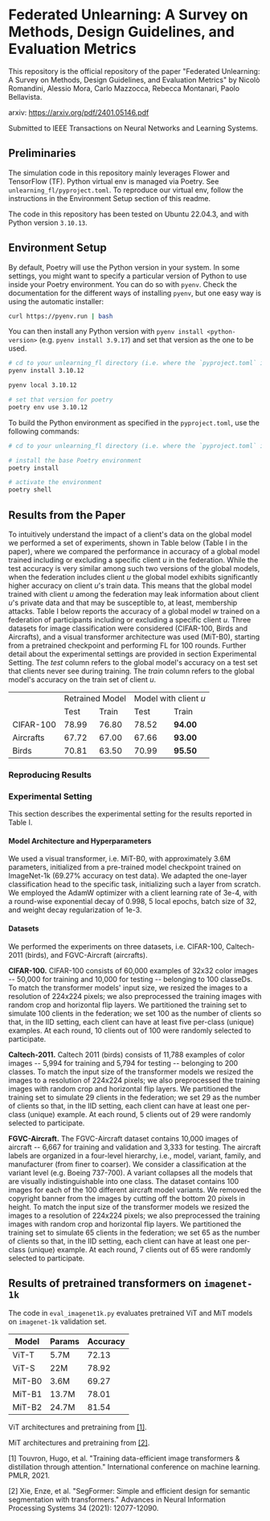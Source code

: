 # Federated Unlearning: A Survey on Methods, Design Guidelines, and Evaluation Metrics
This repository is the official repository of the paper 
"Federated Unlearning: A Survey on Methods, Design Guidelines, and Evaluation Metrics"
by Nicolò Romandini, Alessio Mora, Carlo Mazzocca, Rebecca Montanari, Paolo Bellavista.

arxiv: https://arxiv.org/pdf/2401.05146.pdf


Submitted to IEEE Transactions on Neural Networks and Learning Systems.

## Preliminaries
The simulation code in this repository mainly leverages Flower 
and TensorFlow (TF). Python virtual env is managed via Poetry.
See `unlearning_fl/pyproject.toml`. To reproduce our virtual env,
follow the instructions in the Environment Setup section of this readme.


The code in this repository has been tested on Ubuntu 22.04.3,
and with Python version `3.10.13`.



## Environment Setup
By default, Poetry will use the Python version in your system. 
In some settings, you might want to specify a particular version of Python 
to use inside your Poetry environment. You can do so with `pyenv`. 
Check the documentation for the different ways of installing `pyenv`,
but one easy way is using the automatic installer:

```bash
curl https://pyenv.run | bash
```
You can then install any Python version with `pyenv install <python-version>`
(e.g. `pyenv install 3.9.17`) and set that version as the one to be used. 
```bash
# cd to your unlearning_fl directory (i.e. where the `pyproject.toml` is)
pyenv install 3.10.12

pyenv local 3.10.12

# set that version for poetry
poetry env use 3.10.12
```
To build the Python environment as specified in the `pyproject.toml`, use the following commands:
```bash
# cd to your unlearning_fl directory (i.e. where the `pyproject.toml` is)

# install the base Poetry environment
poetry install

# activate the environment
poetry shell
```

## Results from the Paper
To intuitively understand the impact of a client's data on the global model
we performed a set of experiments, shown in Table below (Table I in the paper),
where we compared the performance in accuracy of a global model trained including 
or excluding a specific client $u$ in the federation. While the test accuracy is 
very similar among such two versions of the global models, when the federation
includes client *u* the global model exhibits significantly higher accuracy on 
client *u*'s train data. This means that the global model trained with client 
$u$ among the federation may leak information about client *u*'s private data 
and that may be susceptible to, at least, membership attacks. 
Table I below reports the accuracy of a global model
*w* trained on a federation of participants including or excluding a specific
client *u*. Three datasets for image classification were considered 
(CIFAR-100, Birds and Aircrafts), and a visual transformer architecture
was used (MiT-B0), starting from a pretrained
checkpoint and performing FL for 100 rounds. Further detail about the 
experimental settings are provided in section Experimental Setting.
The *test* column refers to the global model's accuracy on a test 
set that clients never see during training. The *train* column refers 
to the global model's accuracy on the train set of client *u*.

<table>
  <tr>
    <td></td>
    <td style="text-align: center", colspan="2">Retrained Model</td>
    <td style="text-align: center", colspan="2">Model with client <i>u</i> </td>
  </tr>
  <tr>
    <td> </td>
    <td> Test </td>
    <td> Train </td>
    <td> Test </td>
    <td> Train </td>
  </tr>
  <tr>
    <td> CIFAR-100 </td>
    <td> 78.99 </td>
    <td> 76.80 </td>
    <td> 78.52 </td>
    <td> <b>94.00</b></td>
  </tr>
<tr>
    <td> Aircrafts </td>
    <td> 67.72 </td>
    <td> 67.00 </td>
    <td> 67.66 </td>
    <td> <b>93.00</b> </td>
  </tr>
  <tr>
    <td> Birds </td>
    <td> 70.81 </td>
    <td> 63.50 </td>
    <td> 70.99 </td>
    <td> <b>95.50</b> </td>
  </tr>
</table>

### Reproducing Results

### Experimental Setting
This section describes the experimental setting for the results reported 
in Table I.

#### Model Architecture and Hyperparameters
We used a visual transformer, i.e. MiT-B0, 
with approximately 3.6M parameters, initialized from a pre-trained 
model checkpoint trained on ImageNet-1k (69.27\% accuracy on test data).
We adapted the one-layer classification head to the specific task, 
initializing such a layer from scratch. We employed the AdamW optimizer 
with a client learning rate of 3e-4, with a round-wise exponential
decay of 0.998, 5 local epochs, batch size of 32, and weight decay 
regularization of 1e-3.

#### Datasets
We performed the experiments on three datasets, i.e. CIFAR-100, 
Caltech-2011 (birds), and FGVC-Aircraft (aircrafts).


**CIFAR-100.** CIFAR-100 consists of 60,000 examples of 32x32 color images 
-- 50,000 for training and 10,000 for testing -- belonging to 100 classeDs. 
To match the transformer models' input size, we resized the images to a 
resolution of 224x224 pixels; we also preprocessed the training images with
random crop and horizontal flip layers. We partitioned the training set to 
simulate 100 clients in the federation; we set 100 as the number of clients 
so that, in the IID setting, each client can have at least five per-class 
(unique) examples. At each round, 10 clients out of 100 were randomly 
selected to participate.

**Caltech-2011.** Caltech 2011 (birds) consists of 11,788 examples
of color images -- 5,994 for training and 5,794 for testing -- belonging
to 200 classes. To match the input size of the transformer models we resized 
the images to a resolution of 224x224 pixels; we also preprocessed the training
images with random crop and horizontal flip layers. We partitioned the training set to simulate 29 clients
in the federation; we set 29 as the number of clients so that, 
in the IID setting, each client can have at least one per-class (unique) example.
At each round, 5 clients out of 29 were randomly selected to participate.


**FGVC-Aircraft.** The FGVC-Aircraft dataset contains 10,000
images of aircraft -- 6,667 for training and validation and 3,333 for testing. 
The aircraft labels are organized in a four-level hierarchy, i.e., model, variant,
family, and manufacturer (from finer to coarser). We consider a classification 
at the variant level (e.g. Boeing 737-700). A variant collapses all the models
that are visually indistinguishable into one class. The dataset contains 100
images for each of the 100 different aircraft model variants. We removed the 
copyright banner from the images by cutting off the bottom 20 pixels in height. 
To match the input size of the transformer models we resized the images to a 
resolution of 224x224 pixels; we also preprocessed the training images with 
random crop and horizontal flip layers. We partitioned the training set to simulate 
65 clients in the federation; we set 65 as the number of clients so 
that, in the IID setting, each client can have at least one per-class
(unique) example. At each round, 7 clients out of 65 were randomly
selected to participate.


## Results of pretrained transformers on `imagenet-1k`
The code in `eval_imagenet1k.py` evaluates pretrained ViT and MiT models 
on `imagenet-1k` validation set.


| Model | Params | Accuracy | 
| ------------- | ------------- | ------------- |
| ViT-T | 5.7M | 72.13 |
| ViT-S | 22M | 78.92 |
| MiT-B0 | 3.6M | 69.27 |
| MiT-B1 | 13.7M | 78.01 |
| MiT-B2 | 24.7M | 81.54 |

ViT architectures and pretraining from [[1]](https://arxiv.org/abs/2012.12877).

MiT architectures and pretraining from [[2]](https://arxiv.org/abs/2105.15203).

[1] Touvron, Hugo, et al. "Training data-efficient image transformers & distillation through attention." 
International conference on machine learning. PMLR, 2021.

[2] Xie, Enze, et al. "SegFormer: Simple and efficient design for semantic segmentation with transformers." 
Advances in Neural Information Processing Systems 34 (2021): 12077-12090.